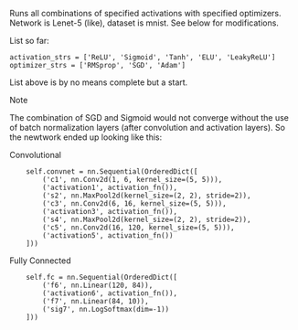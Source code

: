 Runs all combinations of specified activations with specified optimizers.
Network is Lenet-5 (like), dataset is mnist. See below for modifications.

List so far:

```
activation_strs = ['ReLU', 'Sigmoid', 'Tanh', 'ELU', 'LeakyReLU']
optimizer_strs = ['RMSprop', 'SGD', 'Adam']
```

List above is by no means complete but a start.

Note

The combination of SGD and Sigmoid would not converge without the use of batch normalization layers (after convolution and activation layers). So the newtwork ended up looking like this:

Convolutional

        self.convnet = nn.Sequential(OrderedDict([
            ('c1', nn.Conv2d(1, 6, kernel_size=(5, 5))),
            ('activation1', activation_fn()),
            ('s2', nn.MaxPool2d(kernel_size=(2, 2), stride=2)),
            ('c3', nn.Conv2d(6, 16, kernel_size=(5, 5))),
            ('activation3', activation_fn()),
            ('s4', nn.MaxPool2d(kernel_size=(2, 2), stride=2)),
            ('c5', nn.Conv2d(16, 120, kernel_size=(5, 5))),
            ('activation5', activation_fn())
        ]))

Fully Connected

        self.fc = nn.Sequential(OrderedDict([
            ('f6', nn.Linear(120, 84)),
            ('activation6', activation_fn()),
            ('f7', nn.Linear(84, 10)),
            ('sig7', nn.LogSoftmax(dim=-1))
        ]))
